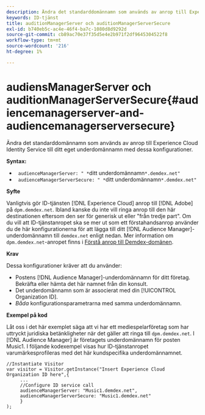 ```yaml
---
description: Ändra det standarddomännamn som används av anrop till Experience Cloud Identity Service till ditt eget underdomännamn med dessa konfigurationer.
keywords: ID-tjänst
title: auditionManagerServer och auditionManagerServerSecure
exl-id: b740eb5c-ac4e-46f4-ba7c-1080d8d9292d
source-git-commit: cb89ac70e37f35d5e4e2b971f2df9645304522f8
workflow-type: tm+mt
source-wordcount: '216'
ht-degree: 1%

---
```


# audiensManagerServer och auditionManagerServerSecure{#audiencemanagerserver-and-audiencemanagerserversecure}

Ändra det standarddomännamn som används av anrop till Experience Cloud Identity Service till ditt eget underdomännamn med dessa konfigurationer.

**Syntax:**

* ` audienceManagerServer: " *`ditt underdomännamn`*.demdex.net"`
* ` audienceManagerServerSecure: " *`ditt underdomännamn`*.demdex.net"`

**Syfte**

Vanligtvis gör ID-tjänsten [!DNL Experience Cloud] anrop till [!DNL Adobe] på `dpm.demdex.net`. Ibland kanske du inte vill ringa anrop till den här destinationen eftersom den ser för generisk ut eller &quot;från tredje part&quot;. Om du vill att ID-tjänstanropet ska se mer ut som ett förstahandsanrop använder du de här konfigurationerna för att lägga till ditt [!DNL Audience Manager]-underdomännamn till `demdex.net` enligt nedan. Mer information om `dpm.demdex.net`-anropet finns i [Förstå anrop till Demdex-domänen](https://experienceleague.adobe.com/docs/audience-manager/user-guide/reference/demdex-calls.html).

**Krav**

Dessa konfigurationer kräver att du använder:

* Postens [!DNL Audience Manager]-underdomännamn för ditt företag. Bekräfta eller hämta det här namnet från din konsult.
* Det underdomännamn som är associerat med din [!UICONTROL Organization ID].
* *Båda* konfigurationsparametrarna med samma underdomännamn.

**Exempel på kod**

Låt oss i det här exemplet säga att vi har ett mediespelarföretag som har uttryckt juridiska betänkligheter när det gäller att ringa till `dpm.demdex.net`. I [!DNL Audience Manager] är företagets underdomännamn för posten Music1. I följande kodexempel visas hur ID-tjänstanropet varumärkesprofileras med det här kundspecifika underdomännamnet.

```
//Instantiate Visitor 
var visitor = Visitor.getInstance("Insert Experience Cloud Organization ID here",{ 
     ... 
     //Configure ID service call 
     audienceManagerServer: "Music1.demdex.net", 
     audienceManagerServerSecure: "Music1.demdex.net" 
     } 
);
```
